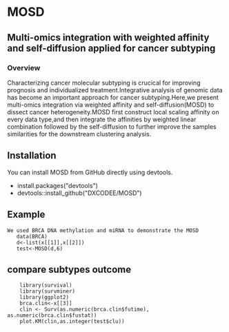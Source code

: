 # MOSD

## Multi-omics integration with weighted affinity and self-diffusion  applied  for cancer subtyping
### Overview
Characterizing cancer molecular subtyping  is crucical for improving  prognosis and individualized treatment.Integrative analysis of genomic data has become an important approach for cancer subtyping.Here,we present multi-omics integration via weighted affinity and self-diffusion(MOSD) to dissect cancer heterogeneity.MOSD first construct local scaling affinity on every data type,and then integrate the affinities by weighted linear combination followed by the self-diffusion  to further improve the samples similarities for the downstream clustering analysis.
## Installation

You can install MOSD from GitHub directly using devtools.
- install.packages("devtools")
- devtools::install_github("DXCODEE/MOSD")

## Example
  ```    
  We used BRCA DNA methylation and miRNA to demonstrate the MOSD 
	 data(BRCA)
	 d<-list(x[[1]],x[[2]])
	 test<-MOSD(d,6)
 ```
## compare subtypes outcome

  ```
      library(survival)
      library(survminer)
	  library(ggplot2)
	  brca.clin<-x[[3]]
	  clin <- Surv(as.numeric(brca.clin$futime), as.numeric(brca.clin$fustat))
	  plot.KM(clin,as.integer(test$clu))

 ```

